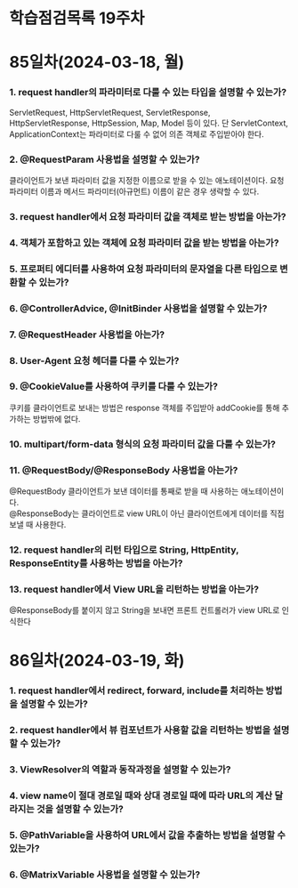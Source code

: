 # 학습점검목록 19주차

# 85일차(2024-03-18, 월)
### 1. request handler의 파라미터로 다룰 수 있는 타입을 설명할 수 있는가?
ServletRequest, HttpServletRequest, ServletResponse, HttpServletResponse, HttpSession, Map, Model 등이 있다. 단 ServletContext, ApplicationContext는 파라미터로 다룰 수 없어 의존 객체로 주입받아야 한다.

### 2. @RequestParam 사용법을 설명할 수 있는가?
클라이언트가 보낸 파라미터 값을 지정한 이름으로 받을 수 있는 애노테이션이다. 요청 파라미터 이름과 메서드 파라미터(아규먼트) 이름이 같은 경우 생략할 수 있다.

### 3. request handler에서 요청 파라미터 값을 객체로 받는 방법을 아는가?

### 4. 객체가 포함하고 있는 객체에 요청 파라미터 값을 받는 방법을 아는가?

### 5. 프로퍼티 에디터를 사용하여 요청 파라미터의 문자열을 다른 타입으로 변환할 수 있는가?

### 6. @ControllerAdvice, @InitBinder 사용법을 설명할 수 있는가?

### 7. @RequestHeader 사용법을 아는가?

### 8. User-Agent 요청 헤더를 다룰 수 있는가?

### 9. @CookieValue를 사용하여 쿠키를 다룰 수 있는가?
쿠키를 클라이언트로 보내는 방법은 response 객체를 주입받아 addCookie를 통해 추가하는 방법밖에 없다.

### 10. multipart/form-data 형식의 요청 파라미터 값을 다룰 수 있는가?

### 11. @RequestBody/@ResponseBody 사용법을 아는가?
@RequestBody 클라이언트가 보낸 데이터를 통째로 받을 때 사용하는 애노테이션이다.  
@ResponseBody는 클라이언트로 view URL이 아닌 클라이언트에게 데이터를 직접 보낼 때 사용한다.

### 12. request handler의 리턴 타입으로 String, HttpEntity, ResponseEntity를 사용하는 방법을 아는가?

### 13. request handler에서 View URL을 리턴하는 방법을 아는가?
@ResponseBody를 붙이지 않고 String을 보내면 프론트 컨트롤러가 view URL로 인식한다


# 86일차(2024-03-19, 화)
### 1. request handler에서 redirect, forward, include를 처리하는 방법을 설명할 수 있는가?

### 2. request handler에서 뷰 컴포넌트가 사용할 값을 리턴하는 방법을 설명할 수 있는가?

### 3. ViewResolver의 역할과 동작과정을 설명할 수 있는가?

### 4. view name이 절대 경로일 때와 상대 경로일 때에 따라 URL의 계산 달라지는 것을 설명할 수 있는가?

### 5. @PathVariable을 사용하여 URL에서 값을 추출하는 방법을 설명할 수 있는가?

### 6. @MatrixVariable 사용법을 설명할 수 있는가?


